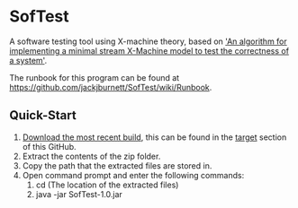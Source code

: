 # SofTest
A software testing tool using X-machine theory, based on ['An algorithm for implementing a minimal stream X-Machine model to test the correctness of a system'](https://www.researchgate.net/publication/348148829_An_algorithm_for_implementing_a_minimal_stream_X-Machine_model_to_test_the_correctness_of_a_system).

The runbook for this program can be found at https://github.com/jackjburnett/SofTest/wiki/Runbook.

## Quick-Start
1. [Download the most recent build](https://drive.google.com/file/d/1srqLshM9uOU-QnqEYWWN4Rjq5kqnICyF/view?usp=sharing), this can be found in the [target](https://github.com/jackjburnett/SofTest/tree/main/target) section of this GitHub.
2. Extract the contents of the zip folder.
3. Copy the path that the extracted files are stored in.
4. Open command prompt and enter the following commands:
    1. cd (The location of the extracted files)
    2. java -jar SofTest-1.0.jar
